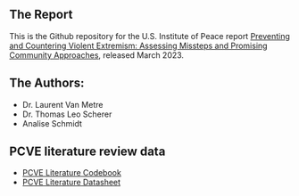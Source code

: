 ## The Report

This is the Github repository for the U.S. Institute of Peace report [Preventing and Countering Violent Extremism: Assessing Missteps and Promising Community Approaches](https://www.usip.org/sites/default/files/Preventing-and-Countering-Violent-Extremism.pdf), released March 2023.


## The Authors:

  - Dr. Laurent Van Metre
  - Dr. Thomas Leo Scherer
  - Analise Schmidt

## PCVE literature review data

  - [PCVE Literature Codebook](https://docs.google.com/document/d/1veDsKMscq0yUXlpB9NHZInKJZIOSnzgqteJx5_8s4PE/edit)
  - [PCVE Literature Datasheet](https://docs.google.com/spreadsheets/d/1QCnLUwvHdO8qGGpwNYCdU_2eycPX1PkUnuxRS8RGkbs/edit#gid=0)

